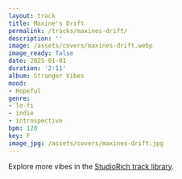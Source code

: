 ```yaml
---
layout: track
title: Maxine's Drift
permalink: /tracks/maxines-drift/
description: ''
image: /assets/covers/maxines-drift.webp
image_ready: false
date: 2025-01-01
duration: '2:11'
album: Stranger Vibes
mood:
- Hopeful
genre:
- lo-fi
- indie
- introspective
bpm: 120
key: F
image_jpg: /assets/covers/maxines-drift.jpg
---
```


Explore more vibes in the [StudioRich track library](/tracks/).
